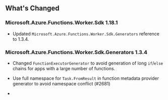## What's Changed

<!-- Please add your release notes in the following format:
- My change description (#PR/#issue)
-->

### Microsoft.Azure.Functions.Worker.Sdk 1.18.1

- Updated `Microsoft.Azure.Functions.Worker.Sdk.Generators` reference to 1.3.4.

### Microsoft.Azure.Functions.Worker.Sdk.Generators 1.3.4

- Changed `FunctionExecutorGenerator` to avoid generation of long `if`/`else` chains for apps with a large number of functions.

- Use full namespace for `Task.FromResult` in function metadata provider generator to avoid namespace conflict (#2681)

- <entry>

